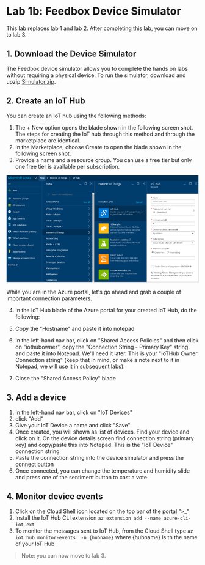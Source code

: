 # Lab 1b: Feedbox Device Simulator

This lab replaces lab 1 and lab 2. After completing this lab, you can move on to lab 3.

## 1. Download the Device Simulator
The Feedbox device simulator allows you to complete the hands on labs without requiring a physical device. To run the simulator, download and upzip [Simulator.zip](/Simulator.zip).

## 2. Create an IoT Hub

You can create an IoT hub using the following methods:

1. The + New option opens the blade shown in the following screen shot. The steps for creating the IoT hub through this method and through the marketplace are identical.
2. In the Marketplace, choose Create to open the blade shown in the following screen shot.
3. Provide a name and a resource group. You can use a free tier but only one free tier is available per subscription.

![Create IoT Hub](/images/create-iothub.png)

While you are in the Azure portal, let's go ahead and grab a couple of important connection parameters.

4. In the IoT Hub blade of the Azure portal for your created IoT Hub, do the following:

1. Copy the "Hostname" and paste it into notepad
2. In the left-hand nav bar, click on "Shared Access Policies" and then click on "iothubowner", copy the "Connection String - Primary Key" string and paste it into Notepad.  We'll need it later.  This is your "IoTHub Owner Connection string" (keep that in mind, or make a note next to it in Notepad, we will use it in subsequent labs).  
3. Close the "Shared Access Policy" blade

## 3. Add a device

1. In the left-hand nav bar, click on "IoT Devices"
2. click "Add"
3. Give your IoT Device a name and click "Save"
4. Once created, you will shown as list of devices. Find your device and click on it. On the device details screen find connection string (primary key) and copy/paste this into Notepad.  This is the "IoT Device" connection string
5. Paste the connection string into the device simulator and press the connect button
6. Once connected, you can change the temperature and humidity slide and press one of the sentiment button to cast a vote

## 4. Monitor device events

1. Click on the Cloud Shell icon located on the top bar of the portal  ">_"
2. Install the IoT Hub CLI extension `az extension add --name azure-cli-iot-ext`
3. To monitor the messages sent to IoT Hub, from the Cloud Shell type `az iot hub monitor-events  -n {hubname}` where {hubname} is th the name of your IoT Hub

>Note: you can now move to lab 3.